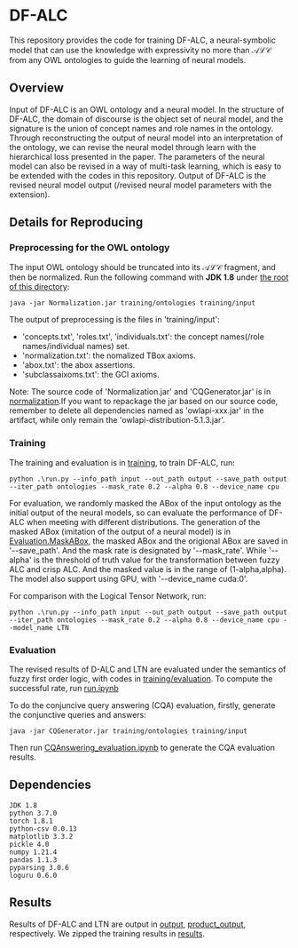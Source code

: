 # DF-ALC

This repository provides the code for training DF-ALC, a neural-symbolic model that can use the knowledge with expressivity no more than $\mathcal{ALC}$ from any OWL ontologies to guide the learning of neural models.

## Overview

Input of DF-ALC is an OWL ontology and a neural model. In the structure of DF-ALC, the domain of discourse is the object set of neural model, and the signature is the union of concept names and role names in the ontology. Through reconstructing the output of neural model into an interpretation of the ontology, we can revise the neural model through learn with the hierarchical loss presented in the paper. The parameters of the neural model can also be revised in a way of multi-task learning, which is easy to be extended with the codes in this repository.
Output of DF-ALC is the revised neural model output (/revised neural model parameters with the extension).

## Details for Reproducing

### Preprocessing for the OWL ontology

The input OWL ontology should be truncated into its $\mathcal{ALC}$ fragment, and then be normalized. 
Run the following command with **JDK 1.8** under [the root of this directory](https://github.com/AnonymousResearcherOpen/DF-ALC/): 

    java -jar Normalization.jar training/ontologies training/input

The output of preprocessing is the files in 'training/input':

- 'concepts.txt', 'roles.txt', 'individuals.txt': the concept names(/role names/individual names) set.
- 'normalization.txt': the nomalized TBox axioms.
- 'abox.txt': the abox assertions.
- 'subclassaixoms.txt': the GCI axioms.

Note: The source code of 'Normalization.jar' and 'CQGenerator.jar' is in [normalization](https://github.com/AnonymousResearcherOpen/DF-ALC/tree/main/normalization).If you want to repackage the jar based on our source code, remember to delete all dependencies named as 'owlapi-xxx.jar' in the artifact, while only remain the 'owlapi-distribution-5.1.3.jar'. 

### Training

The training and evaluation is in [training](https://github.com/AnonymousResearcherOpen/DF-ALC/tree/main/training), to train DF-ALC, run:

    python .\run.py --info_path input --out_path output --save_path output --iter_path ontologies --mask_rate 0.2 --alpha 0.8 --device_name cpu

For evaluation, we randomly masked the ABox of the input ontology as the initial output of the neural models, so can evaluate the performance of DF-ALC when meeting with different distributions. The generation of the masked ABox (imitation of the output of a neural model) is in [Evaluation.MaskABox](https://github.com/AnonymousResearcherOpen/DF-ALC/tree/main/training/Evaluation.py), the masked ABox and the origional ABox are saved in '--save_path'. And the mask rate is designated by '--mask_rate'. While '--alpha' is the threshold of truth value for the transformation between fuzzy ALC and crisp ALC. And the masked value is in the range of (1-alpha,alpha). The model also support using GPU, with '--device_name cuda:0'.

For comparison with the Logical Tensor Network, run:

    python .\run.py --info_path input --out_path output --save_path output --iter_path ontologies --mask_rate 0.2 --alpha 0.8 --device_name cpu --model_name LTN


### Evaluation

The revised results of D-ALC and LTN are evaluated under the semantics of fuzzy first order logic, with codes in [training/evaluation](https://github.com/AnonymousResearcherOpen/DF-ALC/tree/main/training/evaluation/). To compute the successful rate, run [run.ipynb](https://github.com/AnonymousResearcherOpen/DF-ALC/tree/main/training/evaluation/run.ipynb)

To do the conjuncive query answering (CQA) evaluation, firstly,
generate the conjunctive queries and answers:

    java -jar CQGenerator.jar training/ontologies training/input

Then run [CQAnswering_evaluation.ipynb](https://github.com/AnonymousResearcherOpen/DF-ALC/tree/main/training/CQAnswering_evaluation.ipynb) to generate the CQA evaluation results.

## Dependencies

    JDK 1.8
    python 3.7.0
    torch 1.8.1
    python-csv 0.0.13
    matplotlib 3.3.2
    pickle 4.0
    numpy 1.21.4
    pandas 1.1.3
    pyparsing 3.0.6
    loguru 0.6.0
## Results

Results of DF-ALC and LTN are output in [output](https://github.com/AnonymousResearcherOpen/DF-ALC/tree/main/training/output/), [product_output](https://github.com/AnonymousResearcherOpen/DF-ALC/tree/main/training/product_output/), respectively. We zipped the training results in [results](https://drive.google.com/drive/folders/1ob0RVM6GwAQvgew9yZTrCfNrfvbWFKRb?usp=sharing).


